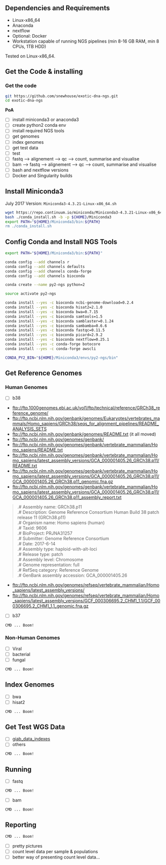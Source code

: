 ## Dependencies and Requirements

- Linux-x86_64
- Anaconda
- nextflow
- Optional: Docker 
- Workstation capable of running NGS pipelines (min 8-16 GB RAM, min 8 CPUs, 1TB HDD)

Tested on Linux-x86_64.

## Get the Code & installing

### Get the code

```bash
git https://github.com/snewhouse/exotic-dna-ngs.git
cd exotic-dna-ngs
```

**PoA**

- [ ] install miniconda3 or anaconda3
- [ ] create python2 conda env
- [ ] install required NGS tools
- [ ] get genomes
- [ ] index genomes 
- [ ] get test data
- [ ] test
- [ ] fastq --> alignement --> qc --> count, summarise and visualise  
- [ ] bam --> fastq --> alignement --> qc --> count, summarise and visualise 
- [ ] bash and nextflow versions
- [ ] Docker and Singularity builds

## Install Miniconda3

July 2017 Version: `Miniconda3-4.3.21-Linux-x86_64.sh` 

```bash
wget https://repo.continuum.io/miniconda/Miniconda3-4.3.21-Linux-x86_64.sh -O ./conda_install.sh && \
bash ./conda_install.sh -b -p ${HOME}/Miniconda3
export PATH="${HOME}/Miniconda3/bin:${PATH}
rm ./conda_install.sh
```

## Config Conda and Install NGS Tools

```bash
export PATH="${HOME}/Miniconda3/bin:${PATH}"
```

```bash
conda config --add channels r
conda config --add channels defaults
conda config --add channels conda-forge
conda config --add channels bioconda
```

```bash
conda create --name py2-ngs python=2
```

```bash
source activate py2-ngs
```

```bash
conda install --yes -c bioconda ncbi-genome-download=0.2.4
conda install --yes -c bioconda hisat2=2.1.0
conda install --yes -c bioconda bwa=0.7.15
conda install --yes -c bioconda samtools=1.5
conda install --yes -c bioconda samblaster=0.1.24
conda install --yes -c bioconda sambamba=0.6.6
conda install --yes -c bioconda fastqc=0.11.5
conda install --yes -c bioconda picard=2.9.2
conda install --yes -c bioconda nextflow=0.25.1
conda install --yes -c conda-forge botocore
conda install --yes -c conda-forge awscli

CONDA_PY2_BIN="${HOME}/Miniconda3/envs/py2-ngs/bin"
```

## Get Reference Genomes

### Human Genomes

- [ ] b38

- ftp://ftp.1000genomes.ebi.ac.uk/vol1/ftp/technical/reference/GRCh38_reference_genome/  
- ftp://ftp.ncbi.nlm.nih.gov/genbank/genomes/Eukaryotes/vertebrates_mammals/Homo_sapiens/GRCh38/seqs_for_alignment_pipelines/README_ANALYSIS_SETS  
- ftp://ftp.ncbi.nlm.nih.gov/genbank/genomes/README.txt (it all moved)  
- ftp://ftp.ncbi.nlm.nih.gov/genomes/genbank/  
- ftp://ftp.ncbi.nlm.nih.gov/genomes/genbank/vertebrate_mammalian/Homo_sapiens/README.txt  
- ftp://ftp.ncbi.nlm.nih.gov/genomes/genbank/vertebrate_mammalian/Homo_sapiens/latest_assembly_versions/GCA_000001405.26_GRCh38.p11/README.txt  
- ftp://ftp.ncbi.nlm.nih.gov/genomes/genbank/vertebrate_mammalian/Homo_sapiens/latest_assembly_versions/GCA_000001405.26_GRCh38.p11/GCA_000001405.26_GRCh38.p11_genomic.fna.gz
- ftp://ftp.ncbi.nlm.nih.gov/genomes/genbank/vertebrate_mammalian/Homo_sapiens/latest_assembly_versions/GCA_000001405.26_GRCh38.p11/GCA_000001405.26_GRCh38.p11_assembly_report.txt  


> .# Assembly name:  GRCh38.p11  
  .# Description:    Genome Reference Consortium Human Build 38 patch release 11 (GRCh38.p11)  
  .# Organism name:  Homo sapiens (human)  
  .# Taxid:          9606  
  .# BioProject:     PRJNA31257  
  .# Submitter:      Genome Reference Consortium  
  .# Date:           2017-6-14  
  .# Assembly type:  haploid-with-alt-loci  
  .# Release type:   patch  
  .# Assembly level: Chromosome  
  .# Genome representation: full  
  .# RefSeq category: Reference Genome  
  .# GenBank assembly accession: GCA_000001405.26  


- ftp://ftp.ncbi.nlm.nih.gov/genomes/refseq/vertebrate_mammalian/Homo_sapiens/latest_assembly_versions/  
- ftp://ftp.ncbi.nlm.nih.gov/genomes/refseq/vertebrate_mammalian/Homo_sapiens/latest_assembly_versions/GCF_000306695.2_CHM1_1.1/GCF_000306695.2_CHM1_1.1_genomic.fna.gz

- [ ] b37

```bash
CMD ... Boom!
```

### Non-Human Genomes

- [ ] Viral
- [ ] bacterial
- [ ] fungal

```bash
CMD ... Boom!
```

## Index Genomes

- [ ] bwa
- [ ] hisat2

```bash
CMD ... Boom!
```

## Get Test WGS Data

- [ ] [giab_data_indexes](https://github.com/genome-in-a-bottle/giab_data_indexes)
- [ ] others

```bash
CMD ... Boom!
```

## Running

- [ ] fastq

```bash
CMD ... Boom!
```

- [ ] bam

```bash
CMD ... Boom!
```

## Reporting

```bash
CMD ... Boom!
```

- [ ] pretty pictures
- [ ] count level data per sample & populations
- [ ] better way of presenting count level data...